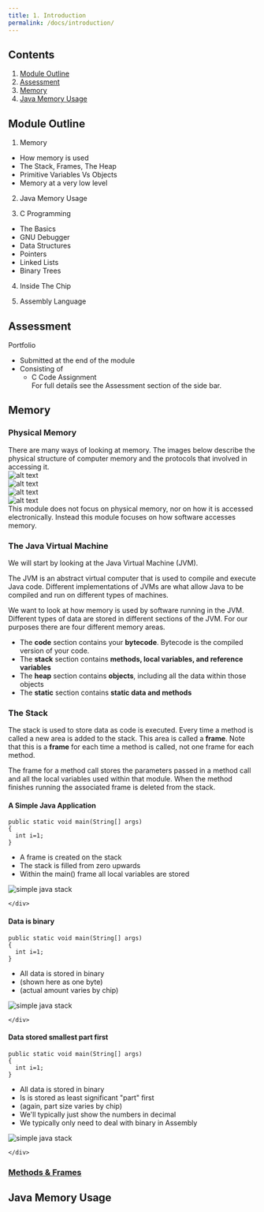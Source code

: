 ```yaml
---
title: 1. Introduction
permalink: /docs/introduction/
---
```


## Contents  

1. [Module Outline](#outline)  
2. [Assessment](#assessment)  
3. [Memory](memory)  
4. [Java Memory Usage](#javamem)  

## <a name="outline"></a>Module Outline  

1. Memory
  * How memory is used
  * The Stack, Frames, The Heap
  * Primitive Variables Vs Objects
  * Memory at a very low level

2. Java Memory Usage

3. C Programming
  * The Basics
  * GNU Debugger
  * Data Structures
  * Pointers
  * Linked Lists
  * Binary Trees

4. Inside The Chip

5. Assembly Language

## <a name="asseddment"></a>Assessment

Portfolio  
* Submitted at the end of the module  
* Consisting of  
  * C Code Assignment  
For full details see the Assessment section of the side bar.  

## <a name="memory"></a>Memory

### Physical Memory  

There are many ways of looking at memory. The images below describe the physical structure of computer memory and the protocols that involved in accessing it.  
![alt text](/assets/img/mem1.jpg "DIB Architecture")  
![alt text](/assets/img/mem2.jpg "memory access protocol")  
![alt text](/assets/img/mem3.jpg "DMA")  
![alt text](/assets/img/mem4.png "Physical structure of memory")  
This module does not focus on physical memory, nor on how it is accessed electronically. Instead this module focuses on how software accesses memory. 

### The Java Virtual Machine  

We will start by looking at the Java Virtual Machine (JVM).  

The JVM is an abstract virtual computer that is used to compile and execute Java code. Different implementations of JVMs are what allow Java to be compiled and run on different types of machines.  

We want to look at how memory is used by software running in the JVM. Different types of data are stored in different sections of the JVM. For our purposes there are four different memory areas.  

* The **code** section contains your **bytecode**. Bytecode is the compiled version of your code.  
* The **stack** section contains **methods, local variables, and reference variables**  
* The **heap** section contains **objects**, including all the data within those objects  
* The **static** section contains **static data and methods**  

### The Stack

The stack is used to store data as code is executed. Every time a method is called a new area is added to the stack. This area is called a **frame**. Note that this is a **frame** for each time a method is called, not one frame for each method.  

The frame for a method call stores the parameters passed in a method call and all the local variables used within that module. When the method finishes running the associated frame is deleted from the stack.

#### A Simple Java Application
<div class="row">
    <div class="col-md-6">
            <pre><code class="language-java">public static void main(String[] args)  
{  
  int i=1;  
}
</code></pre>
<ul>
<li>A frame is created on the stack</li>
<li>The stack is filled from zero upwards</li>
<li>Within the main() frame all local variables are stored</li>
</ul>
    </div>
    <div class="col-md-6">
<img src="/assets/img/simple-java-stack-1.png" alt="simple java stack">

    </div>
</div>

#### Data is binary
<div class="row">
    <div class="col-md-6">
            <pre><code class="language-java">public static void main(String[] args)  
{  
  int i=1;  
}
</code></pre>
<ul>
<li>All data is stored in binary</li>
<li>(shown here as one byte)</li>
<li>(actual amount varies by chip)</li>
</ul>
    </div>
    <div class="col-md-6">
<img src="/assets/img/simple-java-stack-2-binary.png" alt="simple java stack">

    </div>
</div>

#### Data stored smallest part first
<div class="row">
    <div class="col-md-6">
            <pre><code class="language-java">public static void main(String[] args)  
{  
  int i=1;  
}
</code></pre>
<ul>
<li>All data is stored in binary</li>
<li>Is is stored as least significant "part" first</li>
<li>(again, part size varies by chip)</li>
<li>We'll typically just show the numbers in decimal</li>
<li>We typically only need to deal with binary in Assembly</li>
</ul>
    </div>
    <div class="col-md-6">
<img src="/assets/img/simple-java-stack-2-binary2.png" alt="simple java stack">

    </div>
</div>

### [Methods & Frames](/intro-silly.html)





## <a name="javamem"></a>Java Memory Usage


